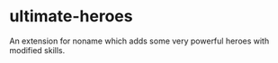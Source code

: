 # ultimate-heroes
An extension for noname which adds some very powerful heroes with modified skills.
